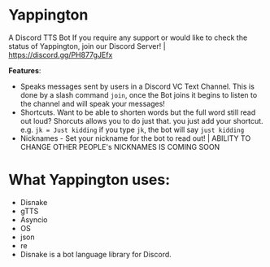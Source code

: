 # Yappington
A Discord TTS Bot
If you require any support or would like to check the status of Yappington, join our Discord Server! | https://discord.gg/PH877gJEfx

**Features**:
- Speaks messages sent by users in a Discord VC Text Channel. This is done by a slash command `join`, once the Bot joins it begins to listen to the channel and will speak your messages!
- Shortcuts. Want to be able to shorten words but the full word still read out loud? Shorcuts allows you to do just that. you just add your shortcut. e.g. `jk = Just kidding`
  if you type `jk`, the bot will say `just kidding`
- Nicknames - Set your nickname for the bot to read out! | ABILITY TO CHANGE OTHER PEOPLE's NICKNAMES IS COMING SOON

# What Yappington uses:
- Disnake
- gTTS
- Asyncio
- OS
- json
- re
- Disnake is a bot language library for Discord.
